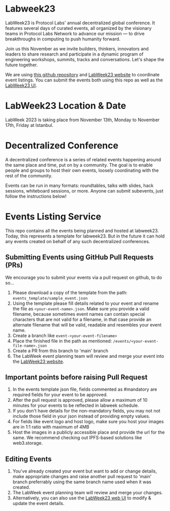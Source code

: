 # Labweek23
LabWeek23 is Protocol Labs' annual decentralized global conference. It features several days of curated events, all organized by the visionary teams in Protocol Labs Network to advance our mission — to drive breakthroughs in computing to push humanity forward.

Join us this November as we invite builders, thinkers, innovators and leaders to share research and participate in a dynamic program of engineering workshops, summits, tracks and conversations. Let's shape the future together.

We are using [this github repository](https://github.com/memser-spaceport/labweek23-events) and [LabWeek23 website](https://labweek.plnetwork.io/) to coordinate event listings. You can submit the events both using this repo as well as the [LabWeek23 UI](https://labweek.plnetwork.io/events/host).

# LabWeek23 Location & Date
LabWeek 2023 is taking place from November 13th, Monday to November 17th, Friday at Istanbul.

# Decentralized Conference
A decentralized conference is a series of related events happening around the same place and time, put on by a community. The goal is to enable people and groups to host their own events, loosely coordinating with the rest of the community.

Events can be run in many formats: roundtables, talks with slides, hack sessions, whiteboard sessions, or more. Anyone can submit subevents, just follow the instructions below!

# Events Listing Service
This repo contains all the events being planned and hosted at labweek23.  Today, this represents a template for labweek23. But in the future it can hold any events created on behalf of any such decentralized conferences.

## Submitting Events using GitHub Pull Requests (PRs)
We encourage you to submit your events via a pull request on github, to do so...

1. Please download a copy of the template from the path: ```events_template/sample_event.json```
2. Using the template please fill details related to your event and rename the file as ```<your-event-name>.json```. Make sure you provide a valid filename, because sometimes event names can contain special characters that are not valid for a filename, in that case provide an alternate filename that will be valid, readable and resembles your event name.
3. Create a branch like ```event-<your-event-filename>```
3. Place the finished file in the path as mentioned: ```/events/<your-event-file-name>.json```
4. Create a PR from this branch to 'main' branch
5. The LabWeek event planning team will review and merge your event into the [LabWeek23 website](https://labweek.plnetwork.io/schedule).

## Important points before raising Pull Request
1. In the events template json file, fields commented as #mandatory are required fields for your event to be approved.
2. After the pull request is approved, please allow a maximum of 10 minutes for your events to be reflected in labweek schedule.
3. If you don't have details for the non-mandatory fields, you may not not include those field in your json instead of providing empty values.
4. For fields like event logo and host logo, make sure you host your images are in 1:1 ratio with maximum of 4MB 
5. Host the images in a publicly accessible place and provide the url for the same. We recommend checking out IPFS-based solutions like web3.storage.

## Editing Events
1.  You've already created your event but want to add or change details, make appropriate changes and raise another pull request to 'main' branch preferrably using the same branch name used when it was created.
2.  The LabWeek event planning team will review and merge your changes.
3.  Alternatively, you can also use the [LabWeek23 web UI](https://labweek.plnetwork.io/) to modify & update the event details.
